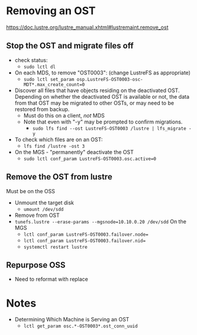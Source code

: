 # Removing an OST

https://doc.lustre.org/lustre_manual.xhtml#lustremaint.remove_ost

## Stop the OST and migrate files off
- check status:
  - `sudo lctl dl`
- On each MDS, to remove "OST0003":  (change LustreFS as appropriate)
  - `sudo lctl set_param osp.LustreFS-OST0003-osc-MDT*.max_create_count=0`
- Discover all files that have objects residing on the deactivated OST. Depending on whether the deactivated OST is available or not, the data from that OST may be migrated to other OSTs, or may need to be restored from backup.
  - Must do this on a client, *not* MDS
  - Note that even with "-y" may be prompted to confirm migrations.
    -  `sudo lfs find --ost LustreFS-OST0003 /lustre | lfs_migrate -y`   
- To check which files are on an OST:
  - `lfs find /lustre -ost 3`
- On the MGS - "permanently" deactivate the OST
  - `sudo lctl conf_param LustreFS-OST0003.osc.active=0`

## Remove the OST from lustre
Must be on the OSS
- Unmount the target disk
  - `umount /dev/sdd`
- Remove from OST
- `tunefs.lustre --erase-params --mgsnode=10.10.0.20 /dev/sdd`
On the MGS
  - `lctl conf_param LustreFS-OST0003.failover.node=`
  - `lctl conf_param LustreFS-OST0003.failover.nid=`
  - `systemctl restart lustre`

## Repurpose OSS
- Need to reformat with replace

# Notes
- Determining Which Machine is Serving an OST
  - `lctl get_param osc.*-OST0003*.ost_conn_uuid`
  
